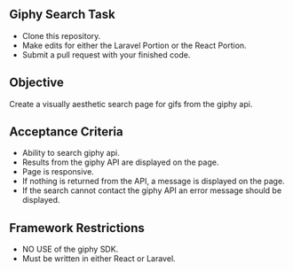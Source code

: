 ## Giphy Search Task
* Clone this repository.
* Make edits for either the Laravel Portion or the React Portion.
* Submit a pull request with your finished code.

## Objective
Create a visually aesthetic search page for gifs from the giphy api.

## Acceptance Criteria
* Ability to search giphy api.
* Results from the giphy API are displayed on the page.
* Page is responsive.
* If nothing is returned from the API, a message is displayed on the page.
* If the search cannot contact the giphy API an error message should be displayed.

## Framework Restrictions
* NO USE of the giphy SDK.
* Must be written in either React or Laravel.

